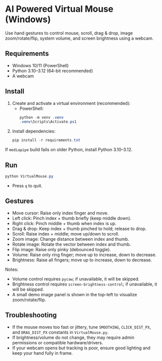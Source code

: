 # AI Powered Virtual Mouse (Windows)

Use hand gestures to control mouse, scroll, drag & drop, image zoom/rotate/flip, system volume, and screen brightness using a webcam.

## Requirements
- Windows 10/11 (PowerShell)
- Python 3.10–3.12 (64-bit recommended)
- A webcam

## Install
1. Create and activate a virtual environment (recommended):
   - PowerShell:
     ```powershell
     python -m venv .venv
     .venv\Scripts\Activate.ps1
     ```
2. Install dependencies:
   ```powershell
   pip install -r requirements.txt
   ```

If `mediapipe` build fails on older Python, install Python 3.10–3.12.

## Run
```powershell
python VirtualMouse.py
```
- Press `q` to quit.

## Gestures
- Move cursor: Raise only index finger and move.
- Left click: Pinch index + thumb briefly (keep middle down).
- Right click: Pinch middle + thumb when index is up.
- Drag & drop: Keep index + thumb pinched to hold; release to drop.
- Scroll: Raise index + middle; move up/down to scroll.
- Zoom image: Change distance between index and thumb.
- Rotate image: Rotate the vector between index and thumb.
- Flip image: Raise only pinky (debounced toggle).
- Volume: Raise only ring finger; move up to increase, down to decrease.
- Brightness: Raise all fingers; move up to increase, down to decrease.

Notes:
- Volume control requires `pycaw`; if unavailable, it will be skipped.
- Brightness control requires `screen-brightness-control`; if unavailable, it will be skipped.
- A small demo image panel is shown in the top-left to visualize zoom/rotate/flip.

## Troubleshooting
- If the mouse moves too fast or jittery, tune `SMOOTHING`, `CLICK_DIST_PX`, and `DRAG_DIST_PX` constants in `VirtualMouse.py`.
- If brightness/volume do not change, they may require admin permissions or compatible hardware/drivers.
- If your webcam opens but tracking is poor, ensure good lighting and keep your hand fully in frame.
